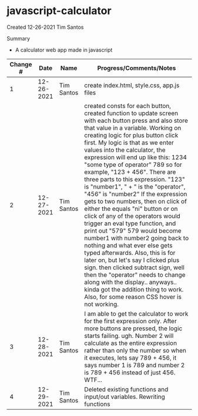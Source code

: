 # javascript-calculator

Created 12-26-2021 Tim Santos

Summary
- A calculator web app made in javascript


| Change # | Date | Name | Progress/Comments/Notes |
| -------- | ---- | ---- | ----------------------- |
| 1 | 12-26-2021 | Tim Santos | create index.html, style.css, app.js files |
| 2 | 12-27-2021 | Tim Santos | created consts for each button, created function to update screen with each button press and also store that value in a variable.  Working on creating logic for plus button click first.  My logic is that as we enter values into the calculator, the expression will end up like this: 1234 "some type of operator" 789 so for example, "123 + 456".  There are three parts to this expression.  "123" is "number1", " + " is the "operator", "456" is "number2" If the expression gets to two numbers, then on click of either the equals "ni" button or on click of any of the operators would trigger an eval type function, and print out "579" 579 would become number1 with number2 going back to nothing and what ever else gets typed afterwards.  Also, this is for later on, but let's say I clicked plus sign.  then clicked subtract sign, well then the "operator" needs to change along with the display.. anyways.. kinda got the addition thing to work.  Also, for some reason CSS hover is not working. |
| 3 | 12-28-2021 | Tim Santos | I am able to get the calculator to work for the first expression only.  After more buttons are pressed, the logic starts failing. ugh.  Number 2 will calculate as the entire expression rather than only the number so when it executes, lets say 789 + 456, it says number 1 is 789 and number 2 is 789 + 456 instead of just 456.  WTF...  |
| 4 | 12-29-2021 | Tim Santos | Deleted existing functions and input/out variables.  Rewriting functions |



